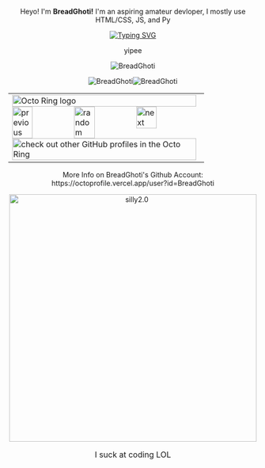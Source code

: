 <p align="center">
Heyo! I'm <b>BreadGhoti!</b>
I'm an aspiring amateur devloper, I mostly use HTML/CSS, JS, and Py<br>
</p>
<div align="center">
<a href="https://git.io/typing-svg"><img src="https://readme-typing-svg.demolab.com?font=Roboto+Mono&size=30&duration=2500&pause=1000&color=FFFFFF&center=true&vCenter=true&random=false&width=500&lines=Never;Gonna;Give;You;Up;Never;Gonna;Let;You;Down;Never;Gonna;Run;Around;And;Desert;You;+;+;+;+;+;Wow+you+acctually;waited+through;all+that;I+call+that+dedication!" alt="Typing SVG" /></a>
</div>
<p align="center">
yipee  
</p>

<p align="center">
<a href="https://github.com/BreadGhoti/DesktopOnCodespaces"></a>
</p>

<p align="center">
    <img src="https://github-profile-trophy.vercel.app/?username=BreadGhoti&theme=discord" alt="BreadGhoti" />   
          </p> 


<p align="center"><img src="https://github-readme-stats.vercel.app/api?username=BreadGhoti&show_icons=true&theme=dark&locale=en" alt="BreadGhoti" /><img  src="https://github-readme-stats.vercel.app/api/top-langs?username=BreadGhoti&show_icons=true&theme=dark&locale=en&langs_count=10&layout=compact" alt="BreadGhoti" /></p>

<div align="center">
<table><tbody><tr><td><a href="https://octo-ring.com/"><img src="https://octo-ring.com/static/img/widget/top.png" width="99%" alt="Octo Ring logo" align="top"></a><br><a href="https://octo-ring.com/p/BreadGhoti/prev"><img src="https://octo-ring.com/static/img/widget/prev.png" width="33%" alt="previous" align="top" title="previous profile"></a><a href="https://octo-ring.com/p/BreadGhoti/random"><img src="https://octo-ring.com/static/img/widget/random.png" width="33%" alt="random" align="top" title="random profile"></a><a href="https://octo-ring.com/p/BreadGhoti/next"><img src="https://octo-ring.com/static/img/widget/next.png" width="33%" alt="next" align="top" title="next profile"></a><br><a href="https://octo-ring.com/"><img src="https://octo-ring.com/static/img/widget/bottom.png" width="99%" alt="check out other GitHub profiles in the Octo Ring" align="top"></a></td></tr></tbody></table>
</div>

<p align="center">
More Info on BreadGhoti's Github Account: https://octoprofile.vercel.app/user?id=BreadGhoti
</p>

<div align="center">
<img src="https://github.com/BreadGhoti/silly/blob/main/goobler.gif" alt="silly2.0" title="I-am-not-stinky" width="500"/>
</div>



<p align="center" style="font-size: 16px;">
I suck at coding LOL<br>
</p>

